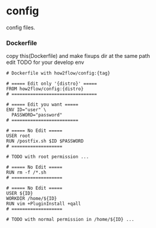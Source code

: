 # config

config files.

### Dockerfile

copy this(Dockerfile) and make fixups dir at the same path<br>
edit TODO for your develop env<br>

```
# Dockerfile with how2flow/config:{tag}

# ===== Edit only '{distro}' =====
FROM how2flow/config:{distro}
# ================================

# ===== Edit you want =====
ENV ID="user" \
  PASSWORD="password"
# =========================

# ===== No Edit =====
USER root
RUN /postfix.sh $ID $PASSWORD
# ===================

# TODO with root permission ...

# ===== No Edit =====
RUN rm -f /*.sh
# ===================

# ===== No Edit =====
USER ${ID}
WORKDIR /home/${ID}
RUN vim +PluginInstall +qall
# ===================

# TODO with normal permission in /home/${ID} ...

```
